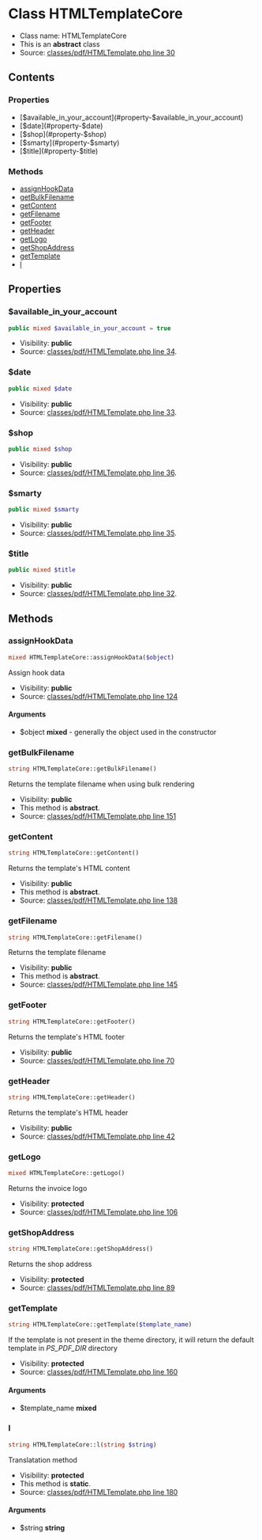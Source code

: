 Class HTMLTemplateCore
=====================





* Class name: HTMLTemplateCore
* This is an **abstract** class
* Source: [classes/pdf/HTMLTemplate.php line 30](https://github.com/PrestaShop/PrestaShop/blob/1.5.3.0/classes/pdf/HTMLTemplate.php#L30)


Contents
--------


### Properties

* [$available_in_your_account](#property-$available_in_your_account)
* [$date](#property-$date)
* [$shop](#property-$shop)
* [$smarty](#property-$smarty)
* [$title](#property-$title)

### Methods

* [assignHookData](#method-assignHookData)
* [getBulkFilename](#method-getBulkFilename)
* [getContent](#method-getContent)
* [getFilename](#method-getFilename)
* [getFooter](#method-getFooter)
* [getHeader](#method-getHeader)
* [getLogo](#method-getLogo)
* [getShopAddress](#method-getShopAddress)
* [getTemplate](#method-getTemplate)
* [l](#method-l)




Properties
----------


### <a name="property-$available_in_your_account"></a>$available_in_your_account

```php
public mixed $available_in_your_account = true
```





* Visibility: **public**
* Source: [classes/pdf/HTMLTemplate.php line 34](https://github.com/PrestaShop/PrestaShop/blob/1.5.3.0/classes/pdf/HTMLTemplate.php#L34).


### <a name="property-$date"></a>$date

```php
public mixed $date
```





* Visibility: **public**
* Source: [classes/pdf/HTMLTemplate.php line 33](https://github.com/PrestaShop/PrestaShop/blob/1.5.3.0/classes/pdf/HTMLTemplate.php#L33).


### <a name="property-$shop"></a>$shop

```php
public mixed $shop
```





* Visibility: **public**
* Source: [classes/pdf/HTMLTemplate.php line 36](https://github.com/PrestaShop/PrestaShop/blob/1.5.3.0/classes/pdf/HTMLTemplate.php#L36).


### <a name="property-$smarty"></a>$smarty

```php
public mixed $smarty
```





* Visibility: **public**
* Source: [classes/pdf/HTMLTemplate.php line 35](https://github.com/PrestaShop/PrestaShop/blob/1.5.3.0/classes/pdf/HTMLTemplate.php#L35).


### <a name="property-$title"></a>$title

```php
public mixed $title
```





* Visibility: **public**
* Source: [classes/pdf/HTMLTemplate.php line 32](https://github.com/PrestaShop/PrestaShop/blob/1.5.3.0/classes/pdf/HTMLTemplate.php#L32).


Methods
-------


### <a name="method-assignHookData"></a>assignHookData

```php
mixed HTMLTemplateCore::assignHookData($object)
```

Assign hook data



* Visibility: **public**
* Source: [classes/pdf/HTMLTemplate.php line 124](https://github.com/PrestaShop/PrestaShop/blob/1.5.3.0/classes/pdf/HTMLTemplate.php#L124)


#### Arguments
* $object **mixed** - generally the object used in the constructor



### <a name="method-getBulkFilename"></a>getBulkFilename

```php
string HTMLTemplateCore::getBulkFilename()
```

Returns the template filename when using bulk rendering



* Visibility: **public**
* This method is **abstract**.
* Source: [classes/pdf/HTMLTemplate.php line 151](https://github.com/PrestaShop/PrestaShop/blob/1.5.3.0/classes/pdf/HTMLTemplate.php#L151)




### <a name="method-getContent"></a>getContent

```php
string HTMLTemplateCore::getContent()
```

Returns the template's HTML content



* Visibility: **public**
* This method is **abstract**.
* Source: [classes/pdf/HTMLTemplate.php line 138](https://github.com/PrestaShop/PrestaShop/blob/1.5.3.0/classes/pdf/HTMLTemplate.php#L138)




### <a name="method-getFilename"></a>getFilename

```php
string HTMLTemplateCore::getFilename()
```

Returns the template filename



* Visibility: **public**
* This method is **abstract**.
* Source: [classes/pdf/HTMLTemplate.php line 145](https://github.com/PrestaShop/PrestaShop/blob/1.5.3.0/classes/pdf/HTMLTemplate.php#L145)




### <a name="method-getFooter"></a>getFooter

```php
string HTMLTemplateCore::getFooter()
```

Returns the template's HTML footer



* Visibility: **public**
* Source: [classes/pdf/HTMLTemplate.php line 70](https://github.com/PrestaShop/PrestaShop/blob/1.5.3.0/classes/pdf/HTMLTemplate.php#L70)




### <a name="method-getHeader"></a>getHeader

```php
string HTMLTemplateCore::getHeader()
```

Returns the template's HTML header



* Visibility: **public**
* Source: [classes/pdf/HTMLTemplate.php line 42](https://github.com/PrestaShop/PrestaShop/blob/1.5.3.0/classes/pdf/HTMLTemplate.php#L42)




### <a name="method-getLogo"></a>getLogo

```php
mixed HTMLTemplateCore::getLogo()
```

Returns the invoice logo



* Visibility: **protected**
* Source: [classes/pdf/HTMLTemplate.php line 106](https://github.com/PrestaShop/PrestaShop/blob/1.5.3.0/classes/pdf/HTMLTemplate.php#L106)




### <a name="method-getShopAddress"></a>getShopAddress

```php
string HTMLTemplateCore::getShopAddress()
```

Returns the shop address



* Visibility: **protected**
* Source: [classes/pdf/HTMLTemplate.php line 89](https://github.com/PrestaShop/PrestaShop/blob/1.5.3.0/classes/pdf/HTMLTemplate.php#L89)




### <a name="method-getTemplate"></a>getTemplate

```php
string HTMLTemplateCore::getTemplate($template_name)
```

If the template is not present in the theme directory, it will return the default template
in _PS_PDF_DIR_ directory



* Visibility: **protected**
* Source: [classes/pdf/HTMLTemplate.php line 160](https://github.com/PrestaShop/PrestaShop/blob/1.5.3.0/classes/pdf/HTMLTemplate.php#L160)


#### Arguments
* $template_name **mixed**



### <a name="method-l"></a>l

```php
string HTMLTemplateCore::l(string $string)
```

Translatation method



* Visibility: **protected**
* This method is **static**.
* Source: [classes/pdf/HTMLTemplate.php line 180](https://github.com/PrestaShop/PrestaShop/blob/1.5.3.0/classes/pdf/HTMLTemplate.php#L180)


#### Arguments
* $string **string**


